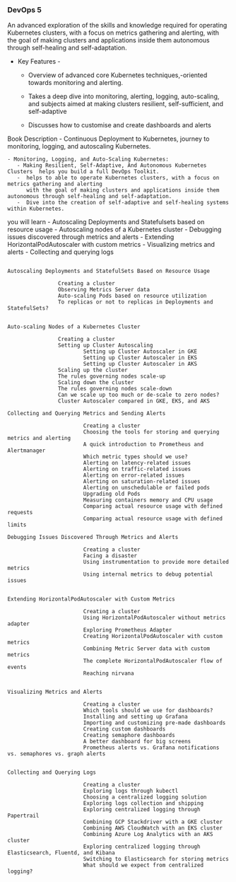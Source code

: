 
### DevOps 5

An advanced exploration of the skills and knowledge required for operating Kubernetes clusters, 
with a focus on metrics gathering and alerting, 
with the goal of making clusters and applications inside them autonomous through self-healing and self-adaptation.

- Key Features -
    - Overview of advanced core Kubernetes techniques,-oriented towards monitoring and alerting.
    
    - Takes a deep dive into monitoring, alerting, logging, auto-scaling, and 
      subjects aimed at making clusters resilient, self-sufficient, and self-adaptive

    - Discusses how to customise and create dashboards and alerts

Book Description
    - Continuous Deployment to Kubernetes,  journey to monitoring, logging, and autoscaling Kubernetes.

    - Monitoring, Logging, and Auto-Scaling Kubernetes: 
       - Making Resilient, Self-Adaptive, And Autonomous Kubernetes Clusters  helps you build a full DevOps Toolkit. 
       -  helps to able to operate Kubernetes clusters, with a focus on metrics gathering and alerting 
          with the goal of making clusters and applications inside them autonomous through self-healing and self-adaptation.
       -  Dive into the creation of self-adaptive and self-healing systems within Kubernetes.

 you will learn
    - Autoscaling Deployments and Statefulsets based on resource usage
    - Autoscaling nodes of a Kubernetes cluster
    - Debugging issues discovered through metrics and alerts
    - Extending HorizontalPodAutoscaler with custom metrics
    - Visualizing metrics and alerts
    - Collecting and querying logs



```

Autoscaling Deployments and StatefulSets Based on Resource Usage

                Creating a cluster
                Observing Metrics Server data
                Auto-scaling Pods based on resource utilization
                To replicas or not to replicas in Deployments and StatefulSets?


Auto-scaling Nodes of a Kubernetes Cluster

                Creating a cluster
                Setting up Cluster Autoscaling
                        Setting up Cluster Autoscaler in GKE
                        Setting up Cluster Autoscaler in EKS
                        Setting up Cluster Autoscaler in AKS
                Scaling up the cluster
                The rules governing nodes scale-up
                Scaling down the cluster
                The rules governing nodes scale-down
                Can we scale up too much or de-scale to zero nodes?
                Cluster Autoscaler compared in GKE, EKS, and AKS

Collecting and Querying Metrics and Sending Alerts

                        Creating a cluster
                        Choosing the tools for storing and querying metrics and alerting
                        A quick introduction to Prometheus and Alertmanager
                        Which metric types should we use?
                        Alerting on latency-related issues
                        Alerting on traffic-related issues
                        Alerting on error-related issues
                        Alerting on saturation-related issues
                        Alerting on unschedulable or failed pods
                        Upgrading old Pods
                        Measuring containers memory and CPU usage
                        Comparing actual resource usage with defined requests
                        Comparing actual resource usage with defined limits

Debugging Issues Discovered Through Metrics and Alerts

                        Creating a cluster
                        Facing a disaster
                        Using instrumentation to provide more detailed metrics
                        Using internal metrics to debug potential issues


Extending HorizontalPodAutoscaler with Custom Metrics

                        Creating a cluster
                        Using HorizontalPodAutoscaler without metrics adapter
                        Exploring Prometheus Adapter
                        Creating HorizontalPodAutoscaler with custom metrics
                        Combining Metric Server data with custom metrics
                        The complete HorizontalPodAutoscaler flow of events
                        Reaching nirvana


Visualizing Metrics and Alerts

                        Creating a cluster
                        Which tools should we use for dashboards?
                        Installing and setting up Grafana
                        Importing and customizing pre-made dashboards
                        Creating custom dashboards
                        Creating semaphore dashboards
                        A better dashboard for big screens
                        Prometheus alerts vs. Grafana notifications vs. semaphores vs. graph alerts


Collecting and Querying Logs

                        Creating a cluster
                        Exploring logs through kubectl
                        Choosing a centralized logging solution
                        Exploring logs collection and shipping
                        Exploring centralized logging through Papertrail
                        Combining GCP Stackdriver with a GKE cluster
                        Combining AWS CloudWatch with an EKS cluster
                        Combining Azure Log Analytics with an AKS cluster
                        Exploring centralized logging through Elasticsearch, Fluentd, and Kibana
                        Switching to Elasticsearch for storing metrics
                        What should we expect from centralized logging?